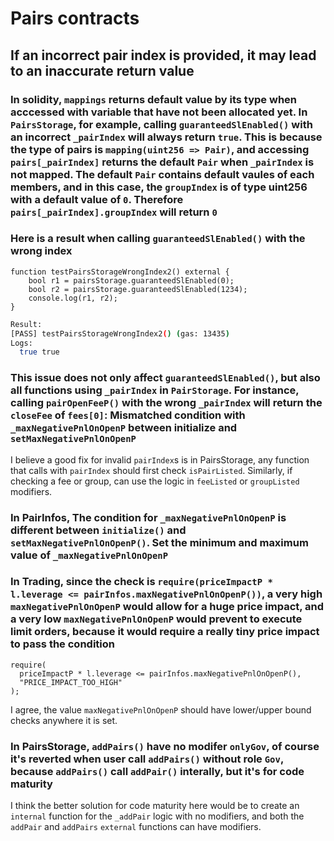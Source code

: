 # Pairs contracts

## If an incorrect pair index is provided, it may lead to an inaccurate return value

### In solidity, `mappings` returns default value by its type when acccessed with variable that have not been allocated yet. In `PairsStorage`, for example, calling `guaranteedSlEnabled()` with an incorrect `_pairIndex` will always return `true`. This is because the type of pairs is `mapping(uint256 => Pair)`, and accessing `pairs[_pairIndex]` returns the default `Pair` when `_pairIndex` is not mapped. The default `Pair` contains default vaules of each members, and in this case, the `groupIndex` is of type uint256 with a default value of `0`. Therefore `pairs[_pairIndex].groupIndex` will return `0`

### Here is a result when calling `guaranteedSlEnabled()` with the wrong index

```solidity
function testPairsStorageWrongIndex2() external {
    bool r1 = pairsStorage.guaranteedSlEnabled(0);
    bool r2 = pairsStorage.guaranteedSlEnabled(1234);
    console.log(r1, r2);
}
```

```sh
Result:
[PASS] testPairsStorageWrongIndex2() (gas: 13435)
Logs:
  true true
```

### This issue does not only affect `guaranteedSlEnabled()`, but also all functions using `_pairIndex` in `PairStorage`. For instance, calling `pairOpenFeeP()` with the wrong `_pairIndex` will return the `closeFee` of `fees[0]`: Mismatched condition with `_maxNegativePnlOnOpenP` between initialize and `setMaxNegativePnlOnOpenP`

I believe a good fix for invalid `pairIndex`s is in PairsStorage, any function that calls with `pairIndex` should first
check `isPairListed`. Similarly, if checking a fee or group, can use the logic in `feeListed` or `groupListed`
modifiers.

### In PairInfos, The condition for `_maxNegativePnlOnOpenP` is different between `initialize()` and `setMaxNegativePnlOnOpenP()`. Set the minimum and maximum value of `_maxNegativePnlOnOpenP`

### In Trading, since the check is `require(priceImpactP * l.leverage <= pairInfos.maxNegativePnlOnOpenP())`, a very high `maxNegativePnlOnOpenP` would allow for a huge price impact, and a very low `maxNegativePnlOnOpenP` would prevent to execute limit orders, because it would require a really tiny price impact to pass the condition

```sol
require(
  priceImpactP * l.leverage <= pairInfos.maxNegativePnlOnOpenP(),
  "PRICE_IMPACT_TOO_HIGH"
);
```

I agree, the value `maxNegativePnlOnOpenP` should have lower/upper bound checks anywhere it is set.

### In PairsStorage, `addPairs()` have no modifer `onlyGov`, of course it's reverted when user call `addPairs()` without role `Gov`, because `addPairs()` call `addPair()` interally, but it's for code maturity

I think the better solution for code maturity here would be to create an `internal` function for the `_addPair` logic
with no modifiers, and both the `addPair` and `addPairs` `external` functions can have modifiers.
